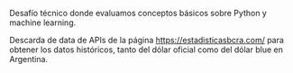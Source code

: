Desafío técnico donde evaluamos conceptos básicos sobre Python y machine learning.

Descarda de data de APIs de la página https://estadisticasbcra.com/ para obtener los datos históricos, tanto del dólar oficial como del dólar blue en Argentina.
